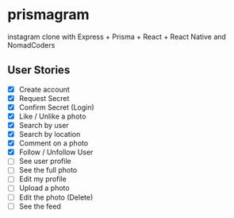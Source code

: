 # prismagram

instagram clone with Express + Prisma + React + React Native and NomadCoders

## User Stories

- [x] Create account
- [x] Request Secret
- [x] Confirm Secret (Login)
- [x] Like / Unlike a photo
- [x] Search by user
- [x] Search by location
- [x] Comment on a photo
- [x] Follow / Unfollow User
- [ ] See user profile
- [ ] See the full photo
- [ ] Edit my profile
- [ ] Upload a photo
- [ ] Edit the photo (Delete)
- [ ] See the feed
